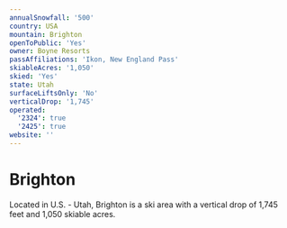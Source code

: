 ```yaml
---
annualSnowfall: '500'
country: USA
mountain: Brighton
openToPublic: 'Yes'
owner: Boyne Resorts
passAffiliations: 'Ikon, New England Pass'
skiableAcres: '1,050'
skied: 'Yes'
state: Utah
surfaceLiftsOnly: 'No'
verticalDrop: '1,745'
operated:
  '2324': true
  '2425': true
website: ''
---
```



# Brighton

Located in U.S. - Utah, Brighton is a ski area with a vertical drop of 1,745 feet and 1,050 skiable acres.

